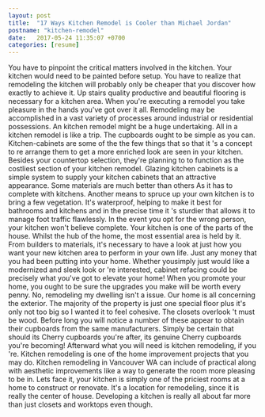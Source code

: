 ```yaml
---
layout: post
title:  "17 Ways Kitchen Remodel is Cooler than Michael Jordan"
postname: "kitchen-remodel"
date:   2017-05-24 11:35:07 +0700
categories: [resume]
---
```

You have to pinpoint the critical matters involved in the kitchen. Your kitchen would need to be painted before setup. You have to realize that remodeling the kitchen will probably only be cheaper that you discover how exactly to achieve it. Up stairs quality productive and beautiful flooring is necessary for a kitchen area. When you're executing a remodel you take pleasure in the hands you've got over it all. Remodeling may be accomplished in a vast variety of processes around industrial or residential possessions. An kitchen remodel might be a huge undertaking. All in a kitchen remodel is like a trip. The cupboards ought to be simple as you can. Kitchen-cabinets are some of the the few things that so that it 's a concept to re arrange them to get a more enriched look are seen in your kitchen. Besides your countertop selection, they're planning to to function as the costliest section of your kitchen remodel. Glazing kitchen cabinets is a simple system to supply your kitchen cabinets that an attractive appearance. Some materials are much better than others As it has to complete with kitchens. Another means to spruce up your own kitchen is to bring a few vegetation. It's waterproof, helping to make it best for bathrooms and kitchens and in the precise time it 's sturdier that allows it to manage foot traffic flawlessly. In the event you opt for the wrong person, your kitchen won't believe complete. Your kitchen is one of the parts of the house. Whilst the hub of the home, the most essential area is held by it. From builders to materials, it's necessary to have a look at just how you want your new kitchen area to perform in your own life. Just any money that you had been putting into your home. Whether yousimply just would like a modernized and sleek look or 're interested, cabinet refacing could be precisely what you've got to elevate your home! When you promote your home, you ought to be sure the upgrades you make will be worth every penny. No, remodeling my dwelling isn't a issue. Our home is all concerning the exterior. The majority of the property is just one special floor plus it's only not too big so I wanted it to feel cohesive. The closets overlook 't must be wood. Before long you will notice a number of these appear to obtain their cupboards from the same manufacturers. Simply be certain that should its Cherry cupboards you're after, its genuine Cherry cupboards you're becoming! Afterward what you will need is kitchen remodeling, if you 're. Kitchen remodeling is one of the home improvement projects that you may do. Kitchen remodeling in Vancouver WA can include of practical along with aesthetic improvements like a way to generate the room more pleasing to be in. Lets face it, your kitchen is simply one of the priciest rooms at a home to construct or renovate. It's a location for remodeling, since it is really the center of house. Developing a kitchen is really all about far more than just closets and worktops even though.
